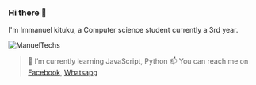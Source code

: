 ### Hi there 👋
I'm Immanuel kituku, a Computer science student currently a 3rd year.

![ManuelTechs](https://github.com/Manuel254/Manuel254/blob/master/DSC_1135.JPG)

>🌱 I’m currently learning JavaScript, Python
>📫 You can reach me on [Facebook](https://www.facebook.com/ManuelTechs/), [Whatsapp](https://wa.me/+254703103690)


